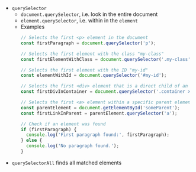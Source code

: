 - `querySelector`
    - `document.querySelector`, i.e. look in the entire document
    - `element.querySelector`, i.e. within in the `element`
    - Examples
      ```javascript
      // Selects the first <p> element in the document
      const firstParagraph = document.querySelector('p');
      
      // Selects the first element with the class "my-class"
      const firstElementWithClass = document.querySelector('.my-class');
      
      // Selects the first element with the ID "my-id"
      const elementWithId = document.querySelector('#my-id');
      
      // Selects the first <div> element that is a direct child of an element with the class "container"
      const firstDivInContainer = document.querySelector('.container > div');
      
      // Selects the first <a> element within a specific parent element
      const parentElement = document.getElementById('someParent');
      const firstLinkInParent = parentElement.querySelector('a');
      
      // Check if an element was found
      if (firstParagraph) {
        console.log('First paragraph found:', firstParagraph);
      } else {
        console.log('No paragraph found.');
      }
      ```
- `querySelectorAll` finds all matched elements
